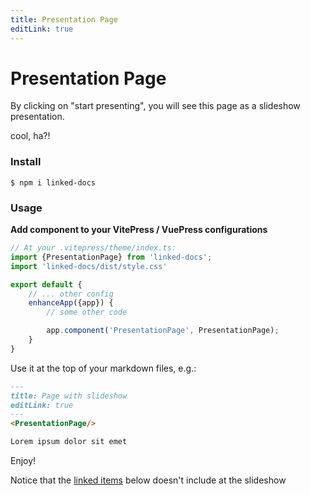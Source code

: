 ```yaml
---
title: Presentation Page
editLink: true
---
```

<PresentationPage/>

# Presentation Page

By clicking on "start presenting", you will see this page as a slideshow presentation.

cool, ha?!

### Install
```shell
$ npm i linked-docs
```

### Usage

**Add component to your VitePress / VuePress configurations**
```ts
// At your .vitepress/theme/index.ts:
import {PresentationPage} from 'linked-docs';
import 'linked-docs/dist/style.css'

export default {
	// ... other config
	enhanceApp({app}) {
		// some other code

		app.component('PresentationPage', PresentationPage);
	}
}
```

Use it at the top of your markdown files, e.g.:
```markdown
---
title: Page with slideshow
editLink: true
---
<PresentationPage/>

Lorem ipsum dolor sit emet
```


Enjoy!

Notice that the [linked items](./linked-items) below doesn't include at the slideshow

<LinkedItems/>
